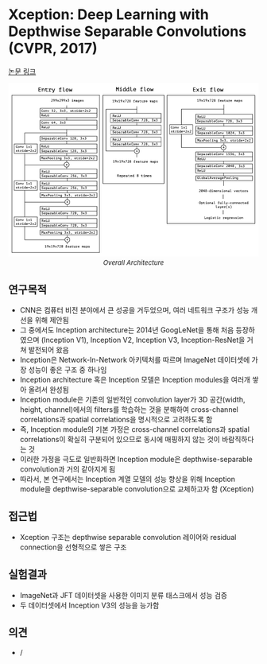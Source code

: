# Xception: Deep Learning with Depthwise Separable Convolutions (CVPR, 2017)

[논문 링크](https://openaccess.thecvf.com/content_cvpr_2017/html/Chollet_Xception_Deep_Learning_CVPR_2017_paper.html)

<p align="center">
    <img width="600" alt='fig1' src="./img/01_12_01.png?raw=true"></br>
    <em><font size=2>Overall Architecture</font></em>
</p>

## 연구목적
- CNN은 컴퓨터 비전 분야에서 큰 성공을 거두었으며, 여러 네트워크 구조가 성능 개선을 위해 제안됨
- 그 중에서도 Inception architecture는 2014년 GoogLeNet을 통해 처음 등장하였으며 (Inception V1), Inception V2, Inception V3, Inception-ResNet을 거쳐 발전되어 왔음
- Inception은 Network-In-Network 아키텍처를 따르며 ImageNet 데이터셋에 가장 성능이 좋은 구조 중 하나임
- Inception architecture 혹은 Inception 모델은 Inception modules을 여러개 쌓아 올려서 완성됨
- Inception module은 기존의 일반적인 convolution layer가 3D 공간(width, height, channel)에서의 filters를 학습하는 것을 분해하여 cross-channel correlations과 spatial correlations을 명시적으로 고려하도록 함
- 즉, Inception module의 기본 가정은 cross-channel correlations과 spatial correlations이 확실히 구분되어 있으므로 동시에 매핑하지 않는 것이 바람직하다는 것
- 이러한 가정을 극도로 일반화하면 Inception module은 depthwise-separable convolution과 거의 같아지게 됨
- 따라서, 본 연구에서는 Inception 계열 모델의 성능 향상을 위해 Inception module을 depthwise-separable convolution으로 교체하고자 함 (Xception)

## 접근법
- Xception 구조는 depthwise separable convolution 레이어와 residual connection을 선형적으로 쌓은 구조

## 실험결과
- ImageNet과 JFT 데이터셋을 사용한 이미지 분류 태스크에서 성능 검증
- 두 데이터셋에서 Inception V3의 성능을 능가함

## 의견
- /